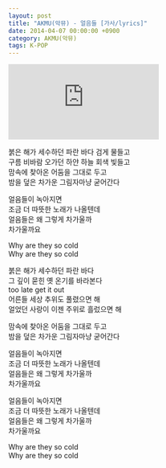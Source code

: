 ```yaml
---
layout: post
title: "AKMU(악뮤) - 얼음들 [가사/lyrics]"
date: 2014-04-07 00:00:00 +0900
category: AKMU(악뮤)
tags: K-POP
---
```


<div class="youtube-iframe-container iframe-16-to-9">
    <iframe src="https://www.youtube.com/embed/sUCIzn0mRHc" title="AKMU(악뮤) - 얼음들" frameborder="0" allow="accelerometer; autoplay; clipboard-write; encrypted-media; gyroscope; picture-in-picture; web-share" allowfullscreen></iframe>
</div>

붉은 해가 세수하던 파란 바다 검게 물들고  
구름 비바람 오가던 하얀 하늘 회색 빛들고  
맘속에 찾아온 어둠을 그대로 두고  
밤을 덮은 차가운 그림자마냥 굳어간다

얼음들이 녹아지면  
조금 더 따뜻한 노래가 나올텐데  
얼음들은 왜 그렇게 차가울까  
차가울까요

Why are they so cold  
Why are they so cold

붉은 해가 세수하던 파란 바다  
그 깊이 묻힌 옛 온기를 바라본다  
too late get it out  
어른들 세상 추위도 풀렸으면 해  
얼었던 사랑이 이젠 주위로 흘렀으면 해

맘속에 찾아온 어둠을 그대로 두고  
밤을 덮은 차가운 그림자마냥 굳어간다

얼음들이 녹아지면  
조금 더 따뜻한 노래가 나올텐데  
얼음들은 왜 그렇게 차가울까  
차가울까요

얼음들이 녹아지면  
조금 더 따뜻한 노래가 나올텐데  
얼음들은 왜 그렇게 차가울까  
차가울까요

Why are they so cold  
Why are they so cold